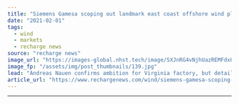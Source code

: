 ```yaml
---
title: "Siemens Gamesa scoping out landmark east coast offshore wind plant -  CEO"
date: "2021-02-01"
tags: 
  - wind
  - markets
  - recharge news
source: "recharge news"
image_url: "https://images-global.nhst.tech/image/SXJnRG4vNjhUazREMFdxUUsxdUV3TkNYN0xHb0tZN1hNUHpiZVh3MmEycz0=/nhst/binary/ab87882fec7decbb3017bde39dff5eb6"
image_fp: "/assets/img/post_thumbnails/139.jpg"
lead: "Andreas Nauen confirms ambition for Virginia factory, but detailed plans still under discussion and final decision awaits firm orders"
article_url: "https://www.rechargenews.com/wind/siemens-gamesa-scoping-out-landmark-east-coast-offshore-wind-plant-ceo/2-1-954772"
---
```


---
